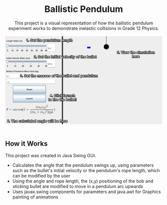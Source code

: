 <h1 align= "center">Ballistic Pendulum</h1>

<div align="center">
  This project is a visual representation of how the ballistic pendulum experiment works to demonstrate inelastic collisions in Grade 12 Physics. 
</div>

<br>

<div align="center">
  <img src="./HelpPanel.png">
</div>

<br>

## How it Works
This project was created in Java Swing GUI.
- Calculates the angle that the pendulum swings up, using parameters such as the bullet's initial velocity or the pendulum's rope length, which can be modified by the user
- Using the angle and rope length, the (x,y) positioning of the bob and sticking bullet are modified to move in a pendulum arc upwards
- Uses javax.swing components for parameters and java.awt for Graphics painting of animations


